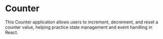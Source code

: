 # Counter
This Counter application allows users to increment, decrement, and reset a counter value, helping practice state management and event handling in React.
